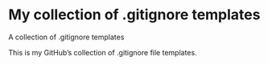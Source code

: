 # My collection of .gitignore templates
A collection of .gitignore templates

This is my GitHub’s collection of .gitignore file templates. 
